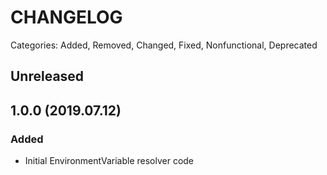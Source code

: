 # CHANGELOG

Categories: Added, Removed, Changed, Fixed, Nonfunctional, Deprecated

## Unreleased

## 1.0.0 (2019.07.12)

### Added

- Initial EnvironmentVariable resolver code
